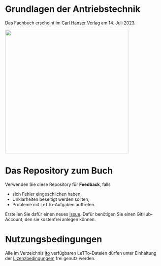 # Grundlagen der Antriebstechnik

Das Fachbuch erscheint im [Carl Hanser Verlag](https://www.hanser-kundencenter.de/fachbuch/artikel/9783446473751) am 14. Juli 2023.

<img src="https://files.hanser.de/Files/Article/ARTK_CT0_9783446473751_0001.jpg" width="400"/>

# Das Repository zum Buch

Verwenden Sie diese Repository für **Feedback**, falls
- sich Fehler eingeschlichen haben,
- Unklarheiten beseitigt werden sollten,
- Probleme mit LeTTo-Aufgaben auftreten.

Erstellen Sie dafür einen neues [Issue](https://github.com/christiankral/Grundlagen-der-Antriebstechnik/issues/new).
Dafür benötigen Sie einen GitHub-Account, den sie kostenfrei anlegen können.

# Nutzungsbedingungen

Alle im Verzeichnis [lto](https://github.com/christiankral/Grundlagen-der-Antriebstechnik/tree/main/lto) verfügbaren LeTTo-Dateien dürfen unter Einhaltung der [Lizenzbedingungem](https://github.com/christiankral/Grundlagen-der-Antriebstechnik/blob/main/lto/LIZENZ.md) frei genutz werden.
